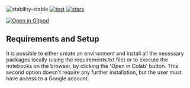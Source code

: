 ![stability-stable](https://img.shields.io/badge/stability-stable-green.svg)
[![test](https://github.com/HelmholtzAI-Consultants-Munich/XAI-Tutorials/actions/workflows/test_notebooks.yml/badge.svg)](https://github.com/HelmholtzAI-Consultants-Munich/XAI-Tutorials/actions/workflows/test_notebooks.yml)
[![stars](https://img.shields.io/github/stars/HelmholtzAI-Consultants-Munich/XAI-Tutorials?logo=GitHub&color=yellow)](https://github.com/HelmholtzAI-Consultants-Munich/XAI-Tutorials/stargazers)

[![Open in Gitpod](https://gitpod.io/button/open-in-gitpod.svg)](https://gitpod.io/#https://github.com/HelmholtzAI-Consultants-Munich/XAI-Tutorials)





## Requirements and Setup

It is possible to either create an environment and install all the necessary packages locally (using the requirements.txt file) or to execute the notebooks on the browser, by clicking the 'Open in Colab' button. This second option doesn't require any further installation, but the user must have access to a Google account.

